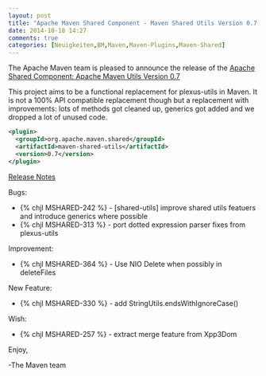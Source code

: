 ```yaml
---
layout: post
title: "Apache Maven Shared Component - Maven Shared Utils Version 0.7 Released"
date: 2014-10-18 14:27
comments: true
categories: [Neuigkeiten,BM,Maven,Maven-Plugins,Maven-Shared]
---
```

The Apache Maven team is pleased to announce the release of the 
[Apache Shared Component: Apache Maven Utils Version 0.7](http://maven.apache.org/shared/maven-shared-utils/)

This project aims to be a functional replacement for plexus-utils in Maven. It
is not a 100% API compatible replacement though but a replacement with
improvements: lots of methods got cleaned up, generics got added and we dropped
a lot of unused code.

``` xml
<plugin>
  <groupId>org.apache.maven.shared</groupId>
  <artifactId>maven-shared-utils</artifactId>
  <version>0.7</version>
</plugin>
```

<!-- more -->

[Release Notes](http://jira.codehaus.org/secure/ReleaseNote.jspa?version=20184&styleName=Text&projectId=11761)

Bugs:

 * {% chjl MSHARED-242 %} - \[shared-utils\] improve shared utils featuers and introduce generics where possible
 * {% chjl MSHARED-313 %} - port dotted expression parser fixes from plexus-utils

Improvement:

 * {% chjl MSHARED-364 %} - Use NIO Delete when possibly in deleteFiles

New Feature:

 * {% chjl MSHARED-330 %} - add StringUtils.endsWithIgnoreCase()

Wish:

 * {% chjl MSHARED-257 %} - extract merge feature from Xpp3Dom

Enjoy,

-The Maven team
